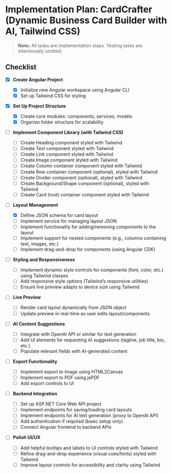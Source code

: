 # Implementation Plan: CardCrafter (Dynamic Business Card Builder with AI, Tailwind CSS)

> **Note:** All tasks are implementation steps. Testing tasks are intentionally omitted.

## Checklist

- [x] **Create Angular Project**

  - [x] Initialize new Angular workspace using Angular CLI
  - [x] Set up Tailwind CSS for styling

- [x] **Set Up Project Structure**

  - [x] Create core modules: components, services, models
  - [x] Organize folder structure for scalability

- [ ] **Implement Component Library (with Tailwind CSS)**

  - [ ] Create Heading component styled with Tailwind
  - [ ] Create Text component styled with Tailwind
  - [ ] Create Link component styled with Tailwind
  - [ ] Create Image component styled with Tailwind
  - [ ] Create Column container component styled with Tailwind
  - [ ] Create Row container component (optional), styled with Tailwind
  - [ ] Create Divider component (optional), styled with Tailwind
  - [ ] Create Background/Shape component (optional), styled with Tailwind
  - [ ] Create Card (root) container component styled with Tailwind

- [ ] **Layout Management**

  - [x] Define JSON schema for card layout
  - [ ] Implement service for managing layout JSON
  - [ ] Implement functionality for adding/removing components to the layout
  - [ ] Implement support for nested components (e.g., columns containing text, images, etc.)
  - [ ] Implement drag-and-drop for components (using Angular CDK)

- [ ] **Styling and Responsiveness**

  - [ ] Implement dynamic style controls for components (font, color, etc.) using Tailwind classes
  - [ ] Add responsive style options (Tailwind’s responsive utilities)
  - [ ] Ensure live preview adapts to device size using Tailwind

- [ ] **Live Preview**

  - [ ] Render card layout dynamically from JSON object
  - [ ] Update preview in real-time as user edits layout/components

- [ ] **AI Content Suggestions**

  - [ ] Integrate with OpenAI API or similar for text generation
  - [ ] Add UI elements for requesting AI suggestions (tagline, job title, bio, etc.)
  - [ ] Populate relevant fields with AI-generated content

- [ ] **Export Functionality**

  - [ ] Implement export to image using HTML2Canvas
  - [ ] Implement export to PDF using jsPDF
  - [ ] Add export controls to UI

- [ ] **Backend Integration**

  - [ ] Set up ASP.NET Core Web API project
  - [ ] Implement endpoints for saving/loading card layouts
  - [ ] Implement endpoints for AI text generation (proxy to OpenAI API)
  - [ ] Add authentication if required (basic setup only)
  - [ ] Connect Angular frontend to backend APIs

- [ ] **Polish UI/UX**
  - [ ] Add helpful tooltips and labels to UI controls styled with Tailwind
  - [ ] Refine drag-and-drop experience (visual cues/hints) styled with Tailwind
  - [ ] Improve layout controls for accessibility and clarity using Tailwind

